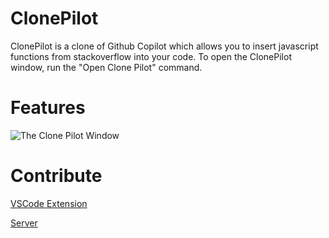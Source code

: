 # ClonePilot

ClonePilot is a clone of Github Copilot which allows you to insert javascript functions from stackoverflow into your code.
To open the ClonePilot window, run the "Open Clone Pilot" command.

# Features

![The Clone Pilot Window](assets/demo.gif)

# Contribute
[VSCode Extension](https://github.com/Goel25/ClonePilotExtension)

[Server](https://github.com/Goel25/ClonePilot)